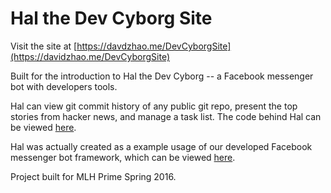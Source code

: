 # Hal the Dev Cyborg Site

Visit the site at [https://davdzhao.me/DevCyborgSite](https://davidzhao.me/DevCyborgSite) 

Built for the introduction to Hal the Dev Cyborg -- a Facebook messenger bot with developers tools.

Hal can view git commit history of any public git repo, present the top stories from hacker news, and manage a task list. The code behind Hal can be viewed [here](https://github.com/naitian/Hal).

Hal was actually created as a example usage of our developed Facebook messenger bot framework, which can be viewed [here](https://github.com/naitian/botjs2).

Project built for MLH Prime Spring 2016.
